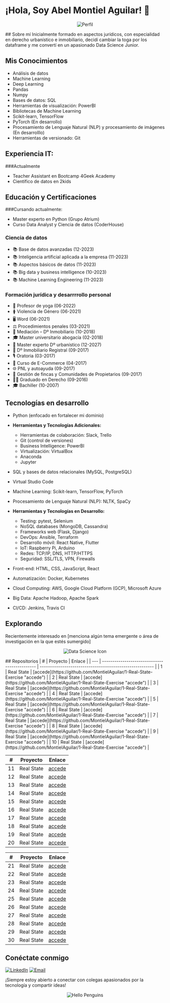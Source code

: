 
# ¡Hola, Soy Abel Montiel Aguilar! 👋

<p align="center">
  <img src="https://media.licdn.com/dms/image/C4E12AQHVBEYIxeVMVQ/article-cover_image-shrink_423_752/0/1579555832887?e=1709164800&v=beta&t=ZAz7okdaBvOLHA-VWU8-_pPWvEH85j9-NtxHnhGsyMA" alt="Perfil">
</p>
## Sobre mí
Inicialmente formado en aspectos jurídicos, con especialidad en derecho urbanístico e inmobiliario, decidí cambiar la toga por los dataframe y me convertí en un apasionado Data Science Junior.

## Mis Conocimientos
- Análisis de datos
- Machine Learning
- Deep Learning
- Pandas
- Numpy
- Bases de datos: SQL
- Herramientas de visualización: PowerBI
- Bibliotecas de Machine Learning
- Scikit-learn, TensorFlow
- PyTorch (En desarrollo)
- Procesamiento de Lenguaje Natural (NLP) y procesamiento de imágenes (En desarrolllo)
- Herramientas de versionado: Git
## Experiencia IT:
###Actualmente
- Teacher Assistant en Bootcamp 4Geek Academy 
- Cientifico de datos en 2kids 

## Educación y Certificaciones

###Cursando actualmente: 
- Master experto en Python (Grupo Atrium)
- Curso Data Analyst y Ciencia de datos (CoderHouse)

### Ciencia de datos
- 📚 Base de datos avanzadas (12-2023)
- 📚 Inteligencia artificial aplicada a la empresa (11-2023)
- 📚 Aspectos básicos de datos (11-2023)
- 📚 Big data y business intelligence (10-2023)
- 📚 Machine Learning Engineering (11-2023)

### Formación jurídica y desarrrrollo personal
- 🧘 Profesor de yoga (06-2022)
- 🚺 Violencia de Género (06-2021)
- 🖥️ Word (06-2021)
- ⚖️ Procedimientos penales (03-2021)
- 🤝 Mediación – Dº Inmobiliario (10-2018)
- 🎓 Master universitario abogacía (02-2018)
- 🏡 Master experto Dº urbanístico (12-2027)
- 📜 Dº Inmobiliario Registral (09-2017)
- 🎙️ Oratoria (03-2017)
- 🛒 Curso de E-Commerce (04-2017)
- 🌐 PNL y autoayuda (09-2017)
- 🏡 Gestión de fincas y Comunidades de Propietarios (09-2017)
- 👨‍⚖️ Graduado en Derecho (09-2016)
- 🎓 Bachiller (10-2007)

## Tecnologías en desarrollo
- Python (enfocado en fortalecer mi dominio)
- **Herramientas y Tecnologías Adicionales:**
  - Herramientas de colaboración: Slack, Trello
  - Git (control de versiones)
  - Business Intelligence: PowerBI
  - Virtualización: VirtualBox
  - Anaconda
  - Jupyter
 - SQL y bases de datos relacionales (MySQL, PostgreSQL)
 - Virtual Studio Code
  - Machine Learning: Scikit-learn, TensorFlow, PyTorch
  - Procesamiento de Lenguaje Natural (NLP): NLTK, SpaCy

- **Herramientas y Tecnologías en Desarrollo:**
  - Testing: pytest, Selenium
  - NoSQL databases (MongoDB, Cassandra)
  - Frameworks web (Flask, Django)
  - DevOps: Ansible, Terraform
  - Desarrollo móvil: React Native, Flutter
  - IoT: Raspberry Pi, Arduino
  - Redes: TCP/IP, DNS, HTTP/HTTPS
  - Seguridad: SSL/TLS, VPN, Firewalls
 - Front-end: HTML, CSS, JavaScript, React
  - Automatización: Docker, Kubernetes
  - Cloud Computing: AWS, Google Cloud Platform (GCP), Microsoft Azure
  - Big Data: Apache Hadoop, Apache Spark
  - CI/CD: Jenkins, Travis CI

## Explorando
Recientemente interesado en [menciona algún tema emergente o área de investigación en la que estés sumergido]

<p align="center">
  <img src="https://www.shutterstock.com/image-vector/data-science-icon-monochrome-style-600nw-1184262358.jpg" alt="Data Science Icon">
</p>
## Repositorios
| #   | Proyecto                                      | Enlace                                                   |
| --- | --------------------------------------------- | -------------------------------------------------------- |
| 1   | Real State                                    | [accede](https://github.com/MontielAguilar/1-Real-State-Exercise "accede") |
| 2   | Real State                                    | [accede](https://github.com/MontielAguilar/1-Real-State-Exercise "accede") |
| 3   | Real State                                    | [accede](https://github.com/MontielAguilar/1-Real-State-Exercise "accede") |
| 4   | Real State                                    | [accede](https://github.com/MontielAguilar/1-Real-State-Exercise "accede") |
| 5   | Real State                                    | [accede](https://github.com/MontielAguilar/1-Real-State-Exercise "accede") |
| 6   | Real State                                    | [accede](https://github.com/MontielAguilar/1-Real-State-Exercise "accede") |
| 7   | Real State                                    | [accede](https://github.com/MontielAguilar/1-Real-State-Exercise "accede") |
| 8   | Real State                                    | [accede](https://github.com/MontielAguilar/1-Real-State-Exercise "accede") |
| 9   | Real State                                    | [accede](https://github.com/MontielAguilar/1-Real-State-Exercise "accede") |
| 10  | Real State                                    | [accede](https://github.com/MontielAguilar/1-Real-State-Exercise "accede") |

| #   | Proyecto                                      | Enlace                                                   |
| --- | --------------------------------------------- | -------------------------------------------------------- |
| 11  | Real State                                    | [accede](https://github.com/MontielAguilar/1-Real-State-Exercise "accede") |
| 12  | Real State                                    | [accede](https://github.com/MontielAguilar/1-Real-State-Exercise "accede") |
| 13  | Real State                                    | [accede](https://github.com/MontielAguilar/1-Real-State-Exercise "accede") |
| 14  | Real State                                    | [accede](https://github.com/MontielAguilar/1-Real-State-Exercise "accede") |
| 15  | Real State                                    | [accede](https://github.com/MontielAguilar/1-Real-State-Exercise "accede") |
| 16  | Real State                                    | [accede](https://github.com/MontielAguilar/1-Real-State-Exercise "accede") |
| 17  | Real State                                    | [accede](https://github.com/MontielAguilar/1-Real-State-Exercise "accede") |
| 18  | Real State                                    | [accede](https://github.com/MontielAguilar/1-Real-State-Exercise "accede") |
| 19  | Real State                                    | [accede](https://github.com/MontielAguilar/1-Real-State-Exercise "accede") |
| 20  | Real State                                    | [accede](https://github.com/MontielAguilar/1-Real-State-Exercise "accede") |

| #   | Proyecto                                      | Enlace                                                   |
| --- | --------------------------------------------- | -------------------------------------------------------- |
| 21  | Real State                                    | [accede](https://github.com/MontielAguilar/1-Real-State-Exercise "accede") |
| 22  | Real State                                    | [accede](https://github.com/MontielAguilar/1-Real-State-Exercise "accede") |
| 23  | Real State                                    | [accede](https://github.com/MontielAguilar/1-Real-State-Exercise "accede") |
| 24  | Real State                                    | [accede](https://github.com/MontielAguilar/1-Real-State-Exercise "accede") |
| 25  | Real State                                    | [accede](https://github.com/MontielAguilar/1-Real-State-Exercise "accede") |
| 26  | Real State                                    | [accede](https://github.com/MontielAguilar/1-Real-State-Exercise "accede") |
| 27  | Real State                                    | [accede](https://github.com/MontielAguilar/1-Real-State-Exercise "accede") |
| 28  | Real State                                    | [accede](https://github.com/MontielAguilar/1-Real-State-Exercise "accede") |
| 29  | Real State                                    | [accede](https://github.com/MontielAguilar/1-Real-State-Exercise "accede") |
| 30  | Real State                                    | [accede](https://github.com/MontielAguilar/1-Real-State-Exercise "accede") |


## Conéctate conmigo
[![LinkedIn](https://img.shields.io/badge/LinkedIn-Connect-blue?style=flat&logo=linkedin)](https://www.linkedin.com/in/abel-montiel-aguilar-4578b7119/)
[![Email](https://img.shields.io/badge/Email-Contact-red?style=flat&logo=gmail)](mailto:abelmontielaguilar@gmail.com)

¡Siempre estoy abierto a conectar con colegas apasionados por la tecnología y compartir ideas!

<p align="center">
  <img src="https://images6.fanpop.com/image/photos/37800000/-Hello-penguins-of-madagascar-37800672-500-500.gif" alt="Hello Penguins">
</p>

